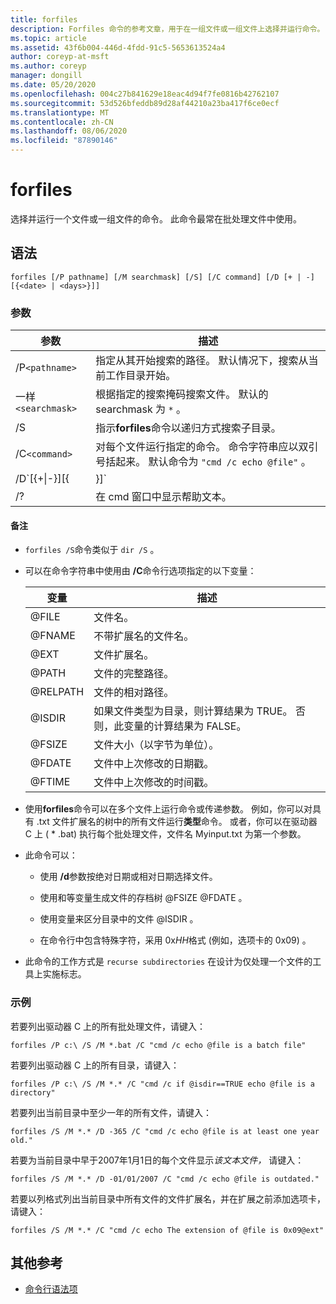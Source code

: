 ```yaml
---
title: forfiles
description: Forfiles 命令的参考文章，用于在一组文件或一组文件上选择并运行命令。
ms.topic: article
ms.assetid: 43f6b004-446d-4fdd-91c5-5653613524a4
author: coreyp-at-msft
ms.author: coreyp
manager: dongill
ms.date: 05/20/2020
ms.openlocfilehash: 004c27b841629e18eac4d94f7fe0816b42762107
ms.sourcegitcommit: 53d526bfeddb89d28af44210a23ba417f6ce0ecf
ms.translationtype: MT
ms.contentlocale: zh-CN
ms.lasthandoff: 08/06/2020
ms.locfileid: "87890146"
---
```

# <a name="forfiles"></a>forfiles

选择并运行一个文件或一组文件的命令。 此命令最常在批处理文件中使用。

## <a name="syntax"></a>语法

```
forfiles [/P pathname] [/M searchmask] [/S] [/C command] [/D [+ | -] [{<date> | <days>}]]
```

### <a name="parameters"></a>参数

| 参数 | 描述 |
| --------- | ----------- |
| /P`<pathname>` | 指定从其开始搜索的路径。 默认情况下，搜索从当前工作目录开始。 |
| 一样`<searchmask>` | 根据指定的搜索掩码搜索文件。 默认的 searchmask 为 `*` 。 |
| /S | 指示**forfiles**命令以递归方式搜索子目录。 |
| /C`<command>` | 对每个文件运行指定的命令。 命令字符串应以双引号括起来。 默认命令为 `"cmd /c echo @file"` 。 |
| /D`[{+\|-}][{<date> | <days>}]` | 选择在指定时间范围内具有最后修改日期的文件：<ul><li>选择上次修改日期晚于或等于 (**+**) 或 (早于 **-**) 指定日期的文件，其中*date*的格式为 MM/DD/YYYY。</li><li>选择上次修改日期晚于或等于 (的文件 **+**) 当前日期加上指定的天数，或者早于或等于 (**-**) 当前日期减去指定的天数。</li><li>*天数*的有效值包括0–32768范围内的任何数字。 如果未指定任何符号， **+** 则默认情况下使用。</li></ul> |
| /? | 在 cmd 窗口中显示帮助文本。 |

#### <a name="remarks"></a>备注

- `forfiles /S`命令类似于 `dir /S` 。

- 可以在命令字符串中使用由 **/C**命令行选项指定的以下变量：

    | 变量 | 描述 |
    | -------- | ----------- |
    | @FILE | 文件名。 |
    | @FNAME | 不带扩展名的文件名。 |
    | @EXT | 文件扩展名。 |
    | @PATH | 文件的完整路径。 |
    | @RELPATH | 文件的相对路径。 |
    | @ISDIR | 如果文件类型为目录，则计算结果为 TRUE。 否则，此变量的计算结果为 FALSE。 |
    | @FSIZE | 文件大小（以字节为单位）。 |
    | @FDATE | 文件中上次修改的日期戳。 |
    | @FTIME | 文件中上次修改的时间戳。 |

- 使用**forfiles**命令可以在多个文件上运行命令或传递参数。 例如，你可以对具有 .txt 文件扩展名的树中的所有文件运行**类型**命令。 或者，你可以在驱动器 C 上 ( * .bat) 执行每个批处理文件，文件名 Myinput.txt 为第一个参数。

- 此命令可以：

    - 使用 **/d**参数按绝对日期或相对日期选择文件。

    - 使用和等变量生成文件的存档树 @FSIZE @FDATE 。

    - 使用变量来区分目录中的文件 @ISDIR 。

    - 在命令行中包含特殊字符，采用 0x*HH*格式 (例如，选项卡的 0x09) 。

- 此命令的工作方式是 `recurse subdirectories` 在设计为仅处理一个文件的工具上实施标志。

### <a name="examples"></a>示例

若要列出驱动器 C 上的所有批处理文件，请键入：

```
forfiles /P c:\ /S /M *.bat /C "cmd /c echo @file is a batch file"
```

若要列出驱动器 C 上的所有目录，请键入：

```
forfiles /P c:\ /S /M *.* /C "cmd /c if @isdir==TRUE echo @file is a directory"
```

若要列出当前目录中至少一年的所有文件，请键入：

```
forfiles /S /M *.* /D -365 /C "cmd /c echo @file is at least one year old."
```

若要为当前目录中早于2007年1月1日的每个文件显示*该文本文件，* 请键入：

```
forfiles /S /M *.* /D -01/01/2007 /C "cmd /c echo @file is outdated."
```

若要以列格式列出当前目录中所有文件的文件扩展名，并在扩展之前添加选项卡，请键入：

```
forfiles /S /M *.* /C "cmd /c echo The extension of @file is 0x09@ext"
```

## <a name="additional-references"></a>其他参考

- [命令行语法项](command-line-syntax-key.md)
